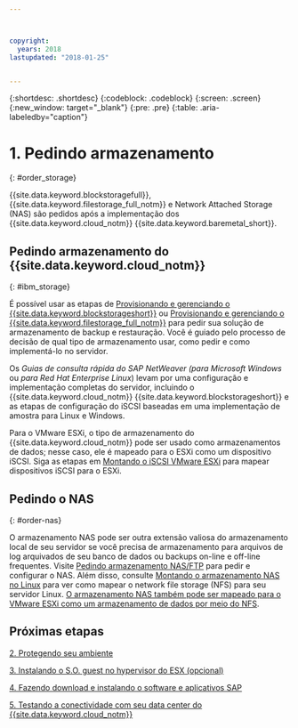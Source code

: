```yaml
---



copyright:
  years: 2018
lastupdated: "2018-01-25"


---
```


{:shortdesc: .shortdesc}
{:codeblock: .codeblock}
{:screen: .screen}
{:new_window: target="_blank"}
{:pre: .pre}
{:table: .aria-labeledby="caption"}

# 1. Pedindo armazenamento
{: #order_storage}

{{site.data.keyword.blockstoragefull}}, {{site.data.keyword.filestorage_full_notm}} e Network Attached Storage (NAS) são pedidos após a implementação dos {{site.data.keyword.cloud_notm}} {{site.data.keyword.baremetal_short}}. 

## Pedindo armazenamento do {{site.data.keyword.cloud_notm}}
{: #ibm_storage}

É possível usar as etapas de [Provisionando e gerenciando o {{site.data.keyword.blockstorageshort}}](https://console.bluemix.net/docs/infrastructure/BlockStorage/index.html#getting-started-with-block-storage) ou [Provisionando e gerenciando o {{site.data.keyword.filestorage_full_notm}}](https://console.bluemix.net/docs/infrastructure/FileStorage/provisioning-file-storage.html#provisioning-and-managing-ibm-file-storage-for-ibm-cloud) para pedir sua solução de armazenamento de backup e restauração. Você é guiado pelo processo de decisão de qual tipo de armazenamento usar, como pedir e como implementá-lo no servidor.

Os *Guias de consulta rápida do SAP NetWeaver (para Microsoft Windows* ou *para Red Hat Enterprise Linux*) levam por uma configuração e implementação completas do servidor, incluindo o {{site.data.keyword.cloud_notm}} {{site.data.keyword.blockstorageshort}} e as etapas de configuração do iSCSI baseadas em uma implementação de amostra para Linux e Windows.

Para o VMware ESXi, o tipo de armazenamento do {{site.data.keyword.cloud_notm}} pode ser usado como armazenamentos de dados; nesse caso, ele é mapeado para o ESXi como um dispositivo iSCSI. Siga as etapas em [Montando o iSCSI VMware ESXi](https://console.bluemix.net/docs/infrastructure/vmware/mounting-iscsi-vmware-esxi.html#mounting-iscsi-vmware-esxi) para mapear dispositivos iSCSI para o ESXi.

## Pedindo o NAS
{: #order-nas}

O armazenamento NAS pode ser outra extensão valiosa do armazenamento local de seu servidor se você precisa de armazenamento para arquivos de log arquivados de seu banco de dados ou backups on-line e off-line frequentes. Visite [Pedindo armazenamento NAS/FTP](https://console.bluemix.net/docs/infrastructure/network-attached-storage/index.html#ordering-nas-ftp-storage) para pedir e configurar o NAS. Além disso, consulte [Montando o armazenamento NAS no Linux](https://console.bluemix.net/docs/infrastructure/network-attached-storage/mount-nas-storage-linux.html#mounting-nas-storage-in-linux) para ver como mapear o network file storage (NFS) para seu servidor Linux. [O armazenamento NAS também pode ser mapeado para o VMware ESXi como um armazenamento de dados por meio do NFS](https://console.bluemix.net/docs/infrastructure/network-attached-storage/connect-nas-storage-windows.html#connecting-to-nas-storage-in-windows).

## Próximas etapas

  [2. Protegendo seu ambiente](/docs/infrastructure/sap-netweaver/sap-secure-environment.html)

  [3. Instalando o S.O. guest no hypervisor do ESX (opcional)](/docs/infrastructure/sap-netweaver/sap-installing-guest-operating-system-VMware-deployments.html)

  [4. Fazendo download e instalando o software e aplicativos SAP](/docs/infrastructure/sap-netweaver/sap-installing-SAP-landscape.html)
  
  [5. Testando a conectividade com seu data center do {{site.data.keyword.cloud_notm}}](/docs/infrastructure/sap-netweaver/sap-testing-connectivity.html)
